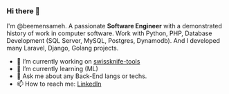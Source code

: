 ### Hi there 👋
I'm @beemensameh. A passionate **Software Engineer** with a demonstrated history of work in computer software. Work with Python, PHP, Database Development (SQL Server, MySQL, Postgres, Dynamodb). And I developed many Laravel, Django, Golang projects.

- 🔭 I’m currently working on [swissknife-tools](https://github.com/beemensameh/swissknife-tools)
- 🌱 I’m currently learning (ML)
- 💬 Ask me about any Back-End langs or techs.
- 📫 How to reach me: [LinkedIn](https://www.linkedin.com/in/beemensameh/)
